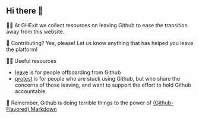 ## Hi there 👋

🙋‍♀️ At GHExit we collect resources on leaving Github to ease the transition away from this website.

🌈 Contributing? Yes, please! Let us know anything that has helped you leave the platform!

👩‍💻 Useful resources
  * [leave](https://github.com/ghexit/leave) is for people offboarding from Github
  * [protest](https://github.com/ghexit/protest) is for people who are stuck using Github, but who share the concerns of those leaving, and want to support the effort to hold Github accountable.
  
🧙 Remember, Github is doing terrible things to the power of [(Github-Flavored) Markdown](https://docs.github.com/github/writing-on-github/getting-started-with-writing-and-formatting-on-github/basic-writing-and-formatting-syntax)
